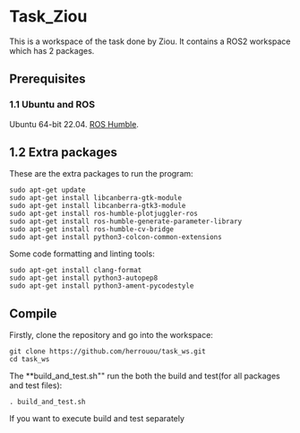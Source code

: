 # Task_Ziou

This is a workspace of the task done by Ziou. It contains a ROS2 workspace which has 2 packages.


## Prerequisites

### 1.1 Ubuntu and ROS

Ubuntu 64-bit 22.04. [ROS Humble](https://docs.ros.org/en/humble/Installation.html).

## 1.2 Extra packages

These are the extra packages to run the program:

```
sudo apt-get update
sudo apt-get install libcanberra-gtk-module
sudo apt-get install libcanberra-gtk3-module
sudo apt-get install ros-humble-plotjuggler-ros
sudo apt-get install ros-humble-generate-parameter-library
sudo apt-get install ros-humble-cv-bridge
sudo apt-get install python3-colcon-common-extensions
```

Some code formatting and linting tools:

```
sudo apt-get install clang-format
sudo apt-get install python3-autopep8
sudo apt-get install python3-ament-pycodestyle
```

## Compile

Firstly, clone the repository and go into the workspace:

```
git clone https://github.com/herrouou/task_ws.git
cd task_ws
```

The **build_and_test.sh"" run the both the build and test(for all packages and test files):

```
. build_and_test.sh
```

If you want to execute build and test separately



